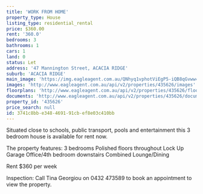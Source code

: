 ```yaml
---
title: 'WORK FROM HOME'
property_type: House
listing_type: residential_rental
price: $360.00
rent: '360.0'
bedrooms: 3
bathrooms: 1
cars: 1
land: 0
status: Let
address: '47 Mannington Street, ACACIA RIDGE'
suburb: 'ACACIA RIDGE'
main_image: 'https://img.eagleagent.com.au/QNhyq1vphotViEgP5-iQB8qGvww=/1280x854/smart/https://s3-us-west-2.amazonaws.com/eagleagent-orig/images/6826213/415934709-image-M.jpg'
images: 'http://www.eagleagent.com.au/api/v2/properties/435626/images'
floorplans: 'http://www.eagleagent.com.au/api/v2/properties/435626/floorplans'
documents: 'http://www.eagleagent.com.au/api/v2/properties/435626/documents'
property_id: '435626'
price_search: null
id: 3741c8bb-e348-4691-91cb-ef8e03c410bb
---
```

Situated close  to schools, public transport, pools and entertainment this 3 bedroom house is available for rent now.

The property features:
3 bedrooms
Polished floors throughout
Lock Up Garage
Office/4th bedroom downstairs
Combined Lounge/Dining

Rent $360 per week

Inspection: Call Tina Georgiou on 0432 473589 to book an appointment to view the property.